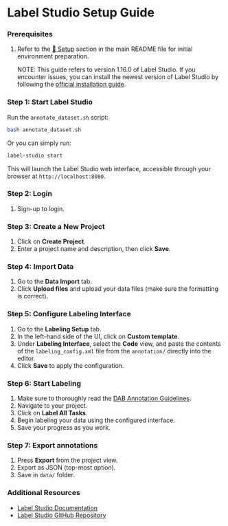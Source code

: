 # Label Studio Setup Guide

### Prerequisites

1. Refer to the [🔧 Setup](../README.md#-setup) section in the main README file for initial environment preparation.

    NOTE: This guide refers to version 1.16.0 of Label Studio. If you encounter issues, you can install the newest version of Label Studio by following the [official installation guide](https://labelstud.io/guide/install.html).

### Step 1: Start Label Studio

Run the `annotate_dataset.sh` script:

```bash
bash annotate_dataset.sh
```

Or you can simply run:

```bash
label-studio start
```

This will launch the Label Studio web interface, accessible through your browser at `http://localhost:8080`.

### Step 2: Login
1. Sign-up to login.

### Step 3: Create a New Project
1. Click on **Create Project**.
2. Enter a project name and description, then click **Save**.

### Step 4: Import Data
1. Go to the **Data Import** tab.
2. Click **Upload files** and upload your data files (make sure the formatting is correct).

### Step 5: Configure Labeling Interface
1. Go to the **Labeling Setup** tab.
2. In the left-hand side of the UI, click on **Custom template**.
3. Under **Labeling Interface**, select the **Code** view, and paste the contents of the `labeling_config.xml` file from the `annotation/` directly into the editor.
4. Click **Save** to apply the configuration.

### Step 6: Start Labeling
1. Make sure to thoroughly read the [DAB Annotation Guidelines](annotation/DAB_Annotation_Guidelines.pdf).
2. Navigate to your project.
3. Click on **Label All Tasks**.
4. Begin labeling your data using the configured interface.
5. Save your progress as you work.

### Step 7: Export annotations
1. Press **Export** from the project view.
2. Export as JSON (top-most option).
3. Save in `data/` folder.

### Additional Resources
- [Label Studio Documentation](https://labelstud.io/documentation.html)
- [Label Studio GitHub Repository](https://github.com/heartexlabs/label-studio)